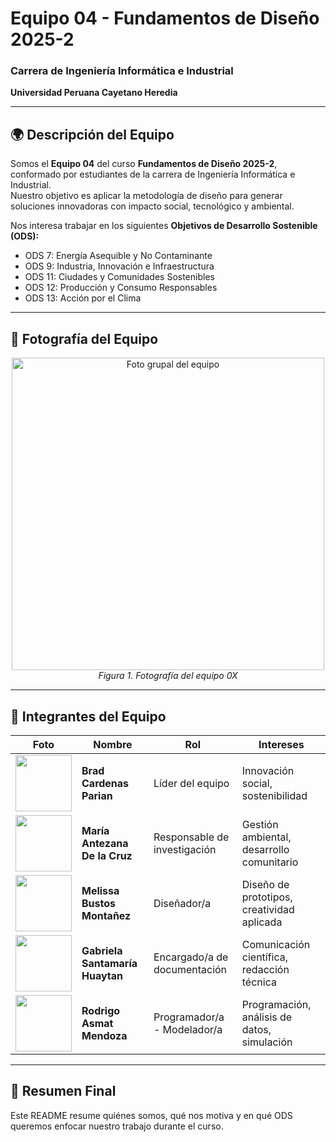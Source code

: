 
# Equipo 04 - Fundamentos de Diseño 2025-2  
### Carrera de Ingeniería Informática e Industrial  
**Universidad Peruana Cayetano Heredia**

---

## 🌍 Descripción del Equipo  
Somos el **Equipo 04** del curso **Fundamentos de Diseño 2025-2**, conformado por estudiantes de la carrera de Ingeniería Informática e Industrial.  
Nuestro objetivo es aplicar la metodología de diseño para generar soluciones innovadoras con impacto social, tecnológico y ambiental.  

Nos interesa trabajar en los siguientes **Objetivos de Desarrollo Sostenible (ODS):** 
 
- ODS 7: Energía Asequible y No Contaminante 
- ODS 9: Industria, Innovación e Infraestructura  
- ODS 11: Ciudades y Comunidades Sostenibles
- ODS 12: Producción y Consumo Responsables 
- ODS 13: Acción por el Clima  

---

## 📸 Fotografía del Equipo  
<p align="center">
  <img src="/Recursos/Imágenes/equipo.png" alt="Foto grupal del equipo" width="500"/><br>
  <em>Figura 1. Fotografía del equipo 0X</em>
</p>

---

## 👥 Integrantes del Equipo  

| Foto | Nombre | Rol | Intereses |
|------|--------|-----|-----------|
| <img src="/Recursos/Imágenes/integrante1.png" width="90"/> | **Brad Cardenas Parian** | Líder del equipo | Innovación social, sostenibilidad |
| <img src="/Recursos/Imágenes/integrante2.png" width="90"/> | **María Antezana De la Cruz** | Responsable de investigación | Gestión ambiental, desarrollo comunitario |
| <img src="/Recursos/Imágenes/integrante1.png" width="90"/> | **Melissa Bustos Montañez** | Diseñador/a | Diseño de prototipos, creatividad aplicada |
| <img src="/Recursos/Imágenes/integrante2.png" width="90"/> | **Gabriela Santamaría Huaytan** | Encargado/a de documentación | Comunicación científica, redacción técnica |
| <img src="/Recursos/Imágenes/integrante1.png" width="90"/> | **Rodrigo Asmat Mendoza** | Programador/a - Modelador/a | Programación, análisis de datos, simulación |

---

## 📌 Resumen Final  
Este README resume quiénes somos, qué nos motiva y en qué ODS queremos enfocar nuestro trabajo durante el curso.  
